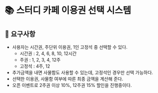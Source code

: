 # 📚 스터디 카페 이용권 선택 시스템
## 🧾 요구사항
- 사용자는 시간권, 주단위 이용권, 1인 고정석 중 선택할 수 있다.
  - 시간권 : 2, 4, 6, 8, 10, 12시간
  - 주권 : 1, 2, 3, 4, 12주
  - 고정석 : 4주, 12
- 추가금액을 내면 사물함도 사용할 수 있는데, 고정석인 경우만 선택 가능하다.
- 선택한 이용권, 사물함 여부에 따른 최종 금액을 계산해 준다.
- 오픈 이벤트로 2주권 이상 10%, 12주권 15% 할인을 진행중이다.
